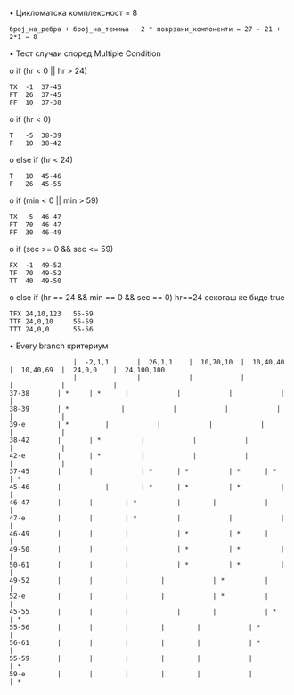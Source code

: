 •	Цикломатска комплексност = 8
        
    број_на_ребра + број_на_темиња + 2 * поврзани_компоненти = 27 - 21 + 2*1 = 8

•	Тест случаи според Multiple Condition

o	if (hr < 0 || hr > 24)

    TX	-1	37-45
    FT	26	37-45
    FF	10	37-38

o	if (hr < 0)

    T	-5	38-39	
    F	10	38-42

o	else if (hr < 24)

    T	10	45-46
    F	26	45-55

o	if (min < 0 || min > 59)

    TX	-5	46-47
    FT	70	46-47
    FF	30	46-49

o	if (sec >= 0 && sec <= 59)

    FX	-1	49-52	
    TF	70	49-52
    TT	40	49-50

o	else if (hr == 24 && min == 0 && sec == 0)
    hr==24 секогаш ќе биде true

    TFX	24,10,123	55-59
    TTF	24,0,10		55-59
    TTT	24,0,0		55-56


•	Every branch критериум


    	            |  -2,1,1       |  26,1,1    |  10,70,10  |  10,40,40  |  10,40,69  |  24,0,0    |  24,100,100
                    |               |            |            |            |            |            |
    37-38		| *		| *	     |            |            |            |            |
    38-39		| *             |            |            |            |            |            |
    39-e		| *	        |            |            |            |            |            |
    38-42		|		| *          |            |            |            |            |
    42-e		|		| *          |            |            |            |            |
    37-45		|		|   	     | *	  | *	       | *	    | *		 | *
    45-46		|	        |	     | *	  | *	       | *          |            |
    46-47		|		|	     | *          |	       |            |            |
    47-e		|		|	     | *          |            |            |            |
    46-49		|		|	     |            | *	       | *	    |	         |
    49-50		|		|	     |            | *	       | *          |            |
    50-61		|		|	     |            | * 	       | *          |            |
    49-52		|		|	     |		  |            | *          |            |
    52-e		|		|	     |		  |            | *          |            |
    45-55		|		|	     |	          |	       |            | *		 | *
    55-56		|		|	     |		  |	       |            | *          |
    56-61		|		|	     |		  |	       |            | *          |
    55-59		|		|	     |		  |	       |            |            | *
    59-e		|		|	     |		  |	       |            |            | *
